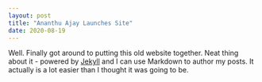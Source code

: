 ```yaml
---
layout: post
title: "Ananthu Ajay Launches Site"
date: 2020-08-19
---
```


Well. Finally got around to putting this old website together. Neat thing about it - powered by [Jekyll](http://jekyllrb.com) and I can use Markdown to author my posts. It actually is a lot easier than I thought it was going to be.
